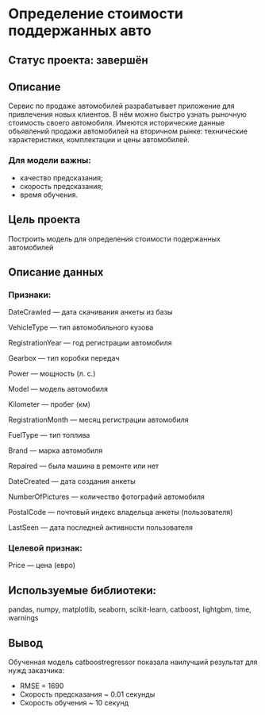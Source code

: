 # Определение стоимости поддержанных авто

## Статус проекта: завершён

## Описание

Сервис по продаже автомобилей разрабатывает приложение для привлечения новых клиентов. В нём можно быстро узнать рыночную стоимость своего автомобиля. 
Имеются исторические данные объявлений продажи автомобилей на вторичном рынке: технические характеристики, комплектации и цены автомобилей.

### Для модели важны:

- качество предсказания;
- скорость предсказания;
- время обучения.

## Цель проекта
Построить модель для определения стоимости подержанных автомобилей 

## Описание данных

### <b>Признаки:</b> </p>
DateCrawled — дата скачивания анкеты из базы </p>
VehicleType — тип автомобильного кузова </p>
RegistrationYear — год регистрации автомобиля </p>
Gearbox — тип коробки передач </p>
Power — мощность (л. с.) </p>
Model — модель автомобиля </p>
Kilometer — пробег (км) </p>
RegistrationMonth — месяц регистрации автомобиля </p>
FuelType — тип топлива </p>
Brand — марка автомобиля </p>
Repaired — была машина в ремонте или нет </p>
DateCreated — дата создания анкеты </p>
NumberOfPictures — количество фотографий автомобиля </p>
PostalCode — почтовый индекс владельца анкеты (пользователя) </p>
LastSeen — дата последней активности пользователя </p>

### <b>Целевой признак:</b> </p>
Price — цена (евро) </p>

## Используемые библиотеки:
pandas, numpy, matplotlib, seaborn, scikit-learn, catboost, lightgbm, time, warnings

## Вывод

Обученная модель catboostregressor показала наилучший результат для нужд заказчика:

- RMSE = 1690
- Скорость предсказания ~ 0.01 секунды
- Скорость обучения ~ 10 секунд
